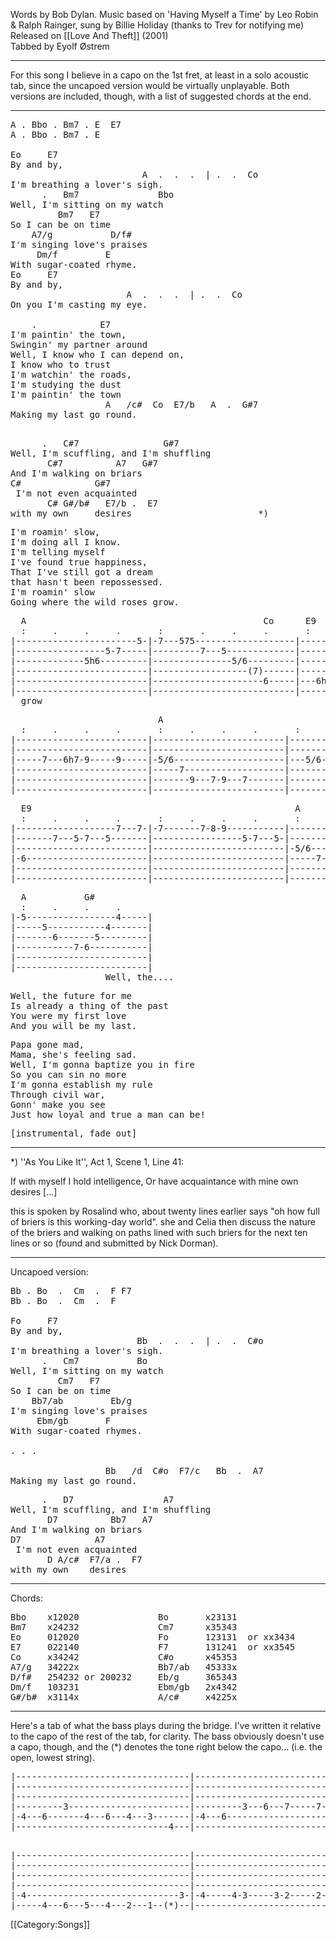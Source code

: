 Words by Bob Dylan. Music based on 'Having Myself a Time' by Leo Robin
&amp; Ralph Rainger, sung by Billie Holiday (thanks to Trev for notifying
me)<br>
Released on [[Love And Theft]] (2001)<br>
Tabbed by Eyolf Østrem

----
For this song I believe in a capo on the 1st fret, at least in a solo
acoustic tab, since the uncapoed version would be virtually
unplayable. Both versions are included, though, with a list of
suggested chords at the end.

----
<pre class="verse">
A . Bbo . Bm7 . E  E7
A . Bbo . Bm7 . E

Eo     E7
By and by,
                         A  .  .  .  | .  .  Co
I'm breathing a lover's sigh.
      .   Bm7               Bbo
Well, I'm sitting on my watch
         Bm7   E7
So I can be on time
    A7/g           D/f#
I'm singing love's praises
     Dm/f         E
With sugar-coated rhyme.
Eo     E7
By and by,
                      A  .  .  .  | .  .  Co
On you I'm casting my eye.

    .            E7
I'm paintin' the town,
Swingin' my partner around
Well, I know who I can depend on,
I know who to trust
I'm watchin' the roads,
I'm studying the dust
I'm paintin' the town
                  A   /c#  Co  E7/b   A  .  G#7
Making my last go round.
</pre>

<pre class="bridge">

      .   C#7                G#7
Well, I'm scuffling, and I'm shuffling
       C#7          A7   G#7
And I'm walking on briars
C#              G#7
 I'm not even acquainted
       C# G#/b#   E7/b .  E7
with my own     desires                        *)
</pre>

<pre class="verse">
I'm roamin' slow,
I'm doing all I know.
I'm telling myself
I've found true happiness,
That I've still got a dream
that hasn't been repossessed.
I'm roamin' slow
Going where the wild roses grow.
</pre>
<pre class="tab">
  A                                             Co      E9
  :     .     .     .       :       .     .     .       :     .     .     .
|-----------------------5-|-7---575-------------------|-------------------------|
|-----------------5-7-----|---------7---5-------------|-------------7--------/9-|
|-------------5h6---------|---------------5/6---------|-------------------------|
|-------------------------|------------------(7)------|-------6---9-------------|
|-------------------------|---------------------6-----|---6h7-------------------|
|-------------------------|---------------------------|-------------------------|
  grow
</pre>
<pre class="tab">
                            A                                           Co
  :     .     .     .       :     .     .     .       :     .     .     .
|-------------------------|-------------------------|-------------------------|
|-------------------------|-------------------------|-------------------------|
|-----7---6h7-9-----9-----|-5/6---------------------|---5/6-------------------|
|-------------------------|-----7-------------------|-------7---------------5-|
|-------------------------|-------9---7-9---7-------|-----------9---9-7-9-----|
|-------------------------|-------------------------|-------------------------|
</pre>
<pre class="tab">
  E9                                                  A
  :     .     .     .       :     .     .     .       :     .     .     .
|-------------------7---7-|-7-------7-8-9-----------|-------------------------|
|-------7---5-7---5-------|-----------------5-7---5-|-----------------------5-|
|-------------------------|-------------------------|-5/6---------------5/6---|
|-6-----------------------|-------------------------|-----7-------7-----------|
|-------------------------|-------------------------|-------9---7-------------|
|-------------------------|-------------------------|-------------------------|
</pre>
<pre class="tab">
  A           G#
  :     .     .     .
|-5-----------------4-----|
|-----5-----------4-------|
|-------6-------5---------|
|-----------7-6-----------|
|-------------------------|
|-------------------------|
                  Well, the....
</pre>
<pre class="bridge">
Well, the future for me
Is already a thing of the past
You were my first love
And you will be my last.
</pre>

<pre class="verse">
Papa gone mad,
Mama, she's feeling sad.
Well, I'm gonna baptize you in fire
So you can sin no more
I'm gonna establish my rule
Through civil war,
Gonn' make you see
Just how loyal and true a man can be!
</pre>

<pre class="bridge">
[instrumental, fade out]
</pre>

----
<nowiki>*</nowiki>) ''As You Like It'', Act 1, Scene 1, Line 41:

<p class="quote">
If with myself I hold intelligence,
Or have acquaintance with mine own desires [...]</p>

this is spoken by Rosalind who, about twenty lines earlier says "oh how full of briers is this working-day world".  she and Celia then discuss the nature of the briers and walking on paths lined with such briers for the next ten lines or so (found and submitted by Nick Dorman).

----
Uncapoed version:

<pre class="verse">
Bb . Bo  .  Cm  .  F F7
Bb . Bo  .  Cm  .  F

Fo     F7
By and by,
                        Bb  .  .  .  | .  .  C#o
I'm breathing a lover's sigh.
      .   Cm7           Bo
Well, I'm sitting on my watch
         Cm7   F7
So I can be on time
    Bb7/ab         Eb/g
I'm singing love's praises
     Ebm/gb       F
With sugar-coated rhymes.

. . .

                  Bb   /d  C#o  F7/c   Bb  .  A7
Making my last go round.
</pre>

<pre class="bridge">
      .   D7                 A7
Well, I'm scuffling, and I'm shuffling
       D7          Bb7   A7
And I'm walking on briars
D7              A7
 I'm not even acquainted
       D A/c#  F7/a .  F7
with my own    desires
</pre>

----
Chords:

<pre class="chords">
Bbo    x12020               Bo       x23131
Bm7    x24232               Cm7      x35343
Eo     012020               Fo       123131  or xx3434
E7     022140               F7       131241  or xx3545
Co     x34242               C#o      x45353
A7/g   34222x               Bb7/ab   45333x
D/f#   254232 or 200232     Eb/g     365343
Dm/f   103231               Ebm/gb   2x4342
G#/b#  x3114x               A/c#     x4225x
</pre>

----
Here's a tab of what the bass plays during the bridge. I've written it
relative to the capo of the rest of the tab, for clarity. The bass
obviously doesn't use a capo, though, and the (<nowiki>*</nowiki>) denotes the tone
right below the capo... (i.e. the open, lowest string).

<pre class="tab">
|---------------------------------|---------------------------------|
|---------------------------------|---------------------------------|
|---------------------------------|---------------------------------|
|---------3-----------------------|---------3---6---7-----7-6-----6-|
|-4---6-------4---6---4---3-------|-4---6---------------------------|
|-----------------------------4---|---------------------------------|
</pre>
<pre class="tab">

|---------------------------------|------------------------------
|---------------------------------|------------------------------
|---------------------------------|------------------------------
|---------------------------------|------------------------------
|-4-----------------------------3-|-4-----4-3-----3-2-----2------
|-----4---6---5---4---2---1--(*)--|-------------------------0----
</pre>

[[Category:Songs]]